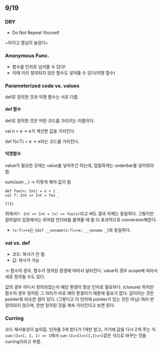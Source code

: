 9/19
---

### DRY

* Do Not Repeat Yourself

~아이고 열심히 놀았다~

### Anonymous Func.

* 함수를 인자로 넘겨줄 수 있다!
* 이때 미리 정의되지 않은 함수도 넣어줄 수 있다(익명 함수)

### Parameterized code vs. values

def로 정의한 것과 익명 함수는 서로 다름.

#### def 함수

def로 정의한 것은 어떤 코드를 가리키는 이름이다.

val n = e &rarr; e가 계산한 값을 가리킨다.

def f(x:T) = e &rarr; e라는 코드를 가리킨다.

#### 익명함수

value가 필요한 곳에는 value를 넣어주긴 하는데, 엄밀하게는 underbar를 넣어줘야 함.

sum(sum _ ) &rarr; 이렇게 해야 값이 됨

```
def foo(n: Int) = n + 1
val f: Int => Int = foo _

f(3)
```

위에서`f: Int => Int = (x) => foo(x)`라고 써도 결과 자체는 동일하다.
그렇지만 컴파일러 입장에서는 위처럼 언더바를 붙여줄 때 좀 더 효과적으로 conversion해준다.

* `(x:T)=>e`는 `{def __noname(x:T)=>e; __noname _}`와 동일하다.

### val vs. def

* 코드: 복사가 안 됨
* 값: 복사가 가능

&rarr; 함수의 경우, 함수가 정의된 환경에 따라서 달라진다.
value의 경우 scope에 따라서 새로 정의될 수도 있다.

값의 경우 어디서 정의되었는지 해당 환경이 항상 인자로 필요하다.
(closure)
하지만 함수의 경우 정의된 그 자리가 바로 얘의 환경이기 때문에 필요가 없다.
값이라는 것은 pointer와 비슷한 점이 있다.
(그렇다고 이 언어에 pointer가 있는 것은 아님)
여러 번 정의되지 않으며, 한번 정의된 것을 계속 가리킨다고 보면 된다.

### Curring

코드 재사용성이 높아짐.
인자를 3개 받다가 1개만 받고, 거기에 값을 다시 2개 주는 식.
`sum:(I=>I, I, I) => I`에서 `sum:(I=>I)=>(I,I)=>I`같은 식으로 바꾸는 것을 curring이라고 부름.


